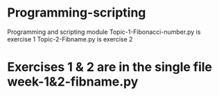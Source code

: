 # Programming-scripting
Programming and scripting module
Topic-1-Fibonacci-number.py is exercise 1
Topic-2-Fibname.py is exercise 2


# Exercises 1 & 2 are in the single file week-1&2-fibname.py

